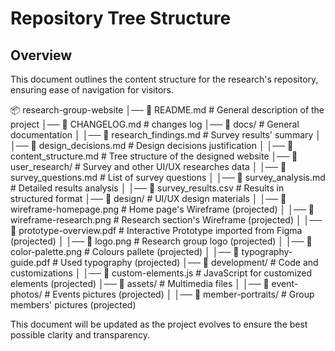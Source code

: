 # Repository Tree Structure

## Overview
This document outlines the content structure for the research's repository, ensuring ease of navigation for visitors.

📦 research-group-website
│── 📄 README.md                  # General description of the project
│── 📄 CHANGELOG.md                # changes log
│── 📂 docs/                        # General documentation
│   │── 📄 research_findings.md     # Survey results' summary
│   │── 📄 design_decisions.md      # Design decisions justification
│   │── 📄 content_structure.md     # Tree structure of the designed website 
│── 📂 user_research/               # Survey and other UI/UX researches data
│   │── 📄 survey_questions.md      # List of survey questions
│   │── 📄 survey_analysis.md       # Detailed results analysis
│   │── 📄 survey_results.csv       # Results in structured format
│── 📂 design/                      # UI/UX design materials
│   │── 📄 wireframe-homepage.png    # Home page's Wireframe (projected)
│   │── 📄 wireframe-research.png    # Research section's Wireframe (projected)
│   │── 📄 prototype-overview.pdf    # Interactive Prototype imported from Figma (projected)
│   │── 📄 logo.png                  # Research group logo (projected)
│   │── 📄 color-palette.png         # Colours pallete (projected)
│   │── 📄 typography-guide.pdf      # Used typography (projected)
│── 📂 development/                  # Code and customizations
│   │── 📄 custom-elements.js        # JavaScript for customized elements (projected)
│── 📂 assets/                       # Multimedia files
│   │── 📄 event-photos/             # Events pictures (projected)
│   │── 📄 member-portraits/         # Group members' pictures (projected)

This document will be updated as the project evolves to ensure the best possible clarity and transparency.

